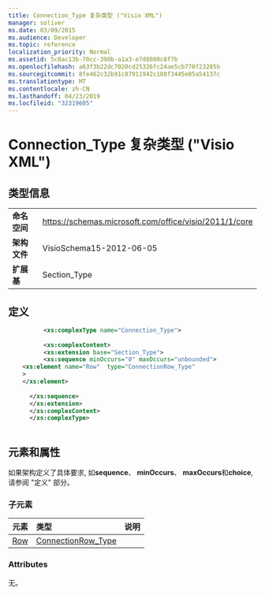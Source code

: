 ```yaml
---
title: Connection_Type 复杂类型 ("Visio XML")
manager: soliver
ms.date: 03/09/2015
ms.audience: Developer
ms.topic: reference
localization_priority: Normal
ms.assetid: 5c0ac13b-70cc-398b-a1a3-e7d8080c8f7b
ms.openlocfilehash: a63f3b22dc7020cd25326fc24ae5cb770f23285b
ms.sourcegitcommit: 8fe462c32b91c87911942c188f3445e85a54137c
ms.translationtype: MT
ms.contentlocale: zh-CN
ms.lasthandoff: 04/23/2019
ms.locfileid: "32319605"
---
```

# <a name="connectiontype-complextype-visio-xml"></a>Connection_Type 复杂类型 ("Visio XML")

## <a name="type-information"></a>类型信息

|||
|:-----|:-----|
|**命名空间** <br/> |https://schemas.microsoft.com/office/visio/2011/1/core  <br/> |
|**架构文件** <br/> |VisioSchema15-2012-06-05  <br/> |
|**扩展基** <br/> |Section_Type  <br/> |
   
## <a name="definition"></a>定义

```XML
          <xs:complexType name="Connection_Type">
          
          <xs:complexContent>
          <xs:extension base="Section_Type">
          <xs:sequence minOccurs="0" maxOccurs="unbounded">
    <xs:element name="Row"  type="ConnectionRow_Type"
    >
    </xs:element>
    
      </xs:sequence>
      </xs:extension>
      </xs:complexContent>
      </xs:complexType>
      
```

## <a name="elements-and-attributes"></a>元素和属性

如果架构定义了具体要求, 如**sequence**、 **minOccurs**、 **maxOccurs**和**choice**, 请参阅 "定义" 部分。 
  
### <a name="child-elements"></a>子元素

|**元素**|**类型**|**说明**|
|:-----|:-----|:-----|
|[Row](row-element-connection-sectionvisio-xml.md) <br/> |[ConnectionRow_Type](connectionrow_type-complextypevisio-xml.md) <br/> ||
   
### <a name="attributes"></a>Attributes

无。
  

